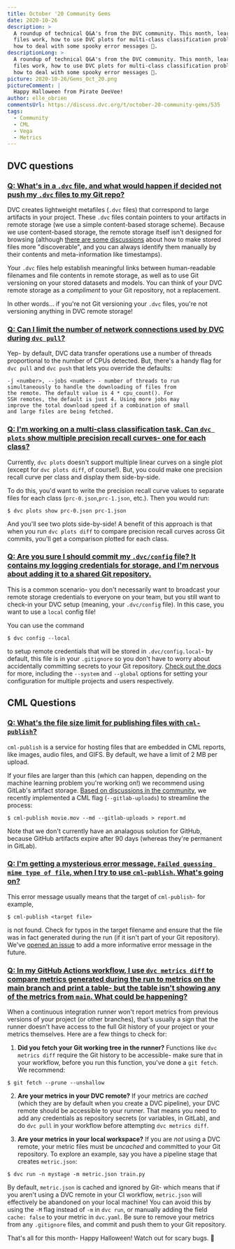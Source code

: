 ```yaml
---
title: October '20 Community Gems
date: 2020-10-26
description: >
  A roundup of technical Q&A's from the DVC community. This month, learn how DVC
  files work, how to use DVC plots for multi-class classification problems, and
  how to deal with some spooky error messages 👻.
descriptionLong: >
  A roundup of technical Q&A's from the DVC community. This month, learn how DVC
  files work, how to use DVC plots for multi-class classification problems, and
  how to deal with some spooky error messages 👻.
picture: 2020-10-26/Gems_Oct_20.png
pictureComment: |
  Happy Halloween from Pirate DeeVee!
author: elle_obrien
commentsUrl: https://discuss.dvc.org/t/october-20-community-gems/535
tags:
  - Community
  - CML
  - Vega
  - Metrics
---
```


## DVC questions

### [Q: What's in a `.dvc` file, and what would happen if decided not push my `.dvc` files to my Git repo?](https://discordapp.com/channels/485586884165107732/485596304961962003/760920403064520755)

DVC creates lightweight metafiles (`.dvc` files) that correspond to large
artifacts in your project. These `.dvc` files contain pointers to your artifacts
in remote storage (we use a simple content-based storage scheme). Because we use
content-based storage, the remote storage itself isn't designed for browsing
(although
[there are some discussions](https://github.com/iterative/dvc/issues/3621) about
how to make stored files more "discoverable", and you can always identify them
manually by their contents and meta-information like timestamps).

Your `.dvc` files help establish meaningful links between human-readable
filenames and file contents in remote storage, as well as to use Git versioning
on your stored datasets and models. You can think of your DVC remote storage as
a _compliment_ to your Git repository, not a replacement.

In other words... if you're not Git versioning your `.dvc` files, you're not
versioning anything in DVC remote storage!

### [Q: Can I limit the number of network connections used by DVC during `dvc pull`?](https://discordapp.com/channels/485586884165107732/485596304961962003/739760523293360182)

Yep- by default, DVC data transfer operations use a number of threads
proportional to the number of CPUs detected. But, there's a handy flag for
`dvc pull` and `dvc push` that lets you override the defaults:

```dvc
-j <number>, --jobs <number> - number of threads to run
simultaneously to handle the downloading of files from
the remote. The default value is 4 * cpu_count(). For
SSH remotes, the default is just 4. Using more jobs may
improve the total download speed if a combination of small
and large files are being fetched.
```

### [Q: I'm working on a multi-class classification task. Can `dvc plots` show multiple precision recall curves- one for each class?](https://discordapp.com/channels/485586884165107732/485596304961962003/765117500530491472)

Currently, `dvc plots` doesn't support multiple linear curves on a single plot
(except for `dvc plots diff`, of course!). But, you could make one precision
recall curve per class and display them side-by-side.

To do this, you'd want to write the precision recall curve values to separate
files for each class (`prc-0.json`,`prc-1.json`, etc.). Then you would run:

```dvc
$ dvc plots show prc-0.json prc-1.json
```

And you'll see two plots side-by-side! A benefit of this approach is that when
you run `dvc plots diff` to compare precision recall curves across Git commits,
you'll get a comparison plotted for each class.

### [Q: Are you sure I should commit my `.dvc/config` file? It contains my logging credentials for storage, and I'm nervous about adding it to a shared Git repository.](https://discordapp.com/channels/485586884165107732/563406153334128681/768770079596740650)

This is a common scenario- you don't necessarily want to broadcast your remote
storage credentials to everyone on your team, but you still want to check-in
your DVC setup (meaning, your `.dvc/config` file). In this case, you want to use
a `local` config file!

You can use the command

```dvc
$ dvc config --local
```

to setup remote credentials that will be stored in `.dvc/config.local`- by
default, this file is in your `.gitignore` so you don't have to worry about
accidentally committing secrets to your Git repository.
[Check out the docs](https://dvc.org/doc/command-reference/config) for more,
including the `--system` and `--global` options for setting your configuration
for multiple projects and users respectively.

## CML Questions

### [Q: What's the file size limit for publishing files with `cml-publish`?](https://discordapp.com/channels/485586884165107732/728693131557732403/751001285100306502)

`cml-publish` is a service for hosting files that are embedded in CML reports,
like images, audio files, and GIFS. By default, we have a limit of 2 MB per
upload.

If your files are larger than this (which can happen, depending on the machine
learning problem you're working on!) we recommend using GitLab's artifact
storage.
[Based on discussions in the community](https://github.com/iterative/cml/issues/232),
we recently implemented a CML flag (`--gitlab-uploads`) to streamline the
process:

```dvc
$ cml-publish movie.mov --md --gitlab-uploads > report.md
```

Note that we don't currently have an analagous solution for GitHub, because
GitHub artifacts expire after 90 days (whereas they're permanent in GitLab).

### [Q: I'm getting a mysterious error message, `Failed guessing mime type of file`, when I try to use `cml-publish`. What's going on?](https://discordapp.com/channels/485586884165107732/728693131557732403/763840404675756042)

This error message usually means that the target of `cml-publish`- for example,

```dvc
$ cml-publish <target file>
```

is not found. Check for typos in the target filename and ensure that the file
was in fact generated during the run (if it isn't part of your Git repository).
We've [opened an issue](https://github.com/iterative/cml/issues/308) to add a
more informative error message in the future.

### [Q: In my GitHub Actions workflow, I use `dvc metrics diff` to compare metrics generated during the run to metrics on the main branch and print a table- but the table isn't showing any of the metrics from `main`. What could be happening?](https://discordapp.com/channels/485586884165107732/728693131557732403/768815157034876929)

When a continuous integration runner won't report metrics from previous versions
of your project (or other branches), that's usually a sign that the runner
doesn't have access to the full Git history of your project or your metrics
themselves. Here are a few things to check for:

1. **Did you fetch your Git working tree in the runner?** Functions like
   `dvc metrics diff` require the Git history to be accessible- make sure that
   in your workflow, before you run this function, you've done a `git fetch`. We
   recommend:

```dvc
$ git fetch --prune --unshallow
```

2. **Are your metrics in your DVC remote?** If your metrics are _cached_ (which
   they are by default when you create a DVC pipeline), your DVC remote should
   be accessible to your runner. That means you need to add any credentials as
   repository secrets (or variables, in GitLab), and do `dvc pull` in your
   workflow before attempting `dvc metrics diff`.

3. **Are your metrics in your local workspace?** If you are _not_ using a DVC
   remote, your metric files must be _uncached_ and committed to your Git
   repository. To explore an example, say you have a pipeline stage that creates
   `metric.json`:

```dvc
$ dvc run -n mystage -m metric.json train.py
```

By default, `metric.json` is cached and ignored by Git- which means that if you
aren't using a DVC remote in your CI workflow, `metric.json` will effectively be
abandoned on your local machine! You can avoid this by using the `-M` flag
instead of `-m` in `dvc run`, or manually adding the field `cache: false` to
your metric in `dvc.yaml`. Be sure to remove your metrics from any `.gitignore`
files, and commit and push them to your Git repository.

That's all for this month- Happy Halloween! Watch out for scary bugs. 🐛
